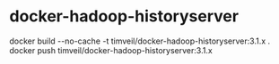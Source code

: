 # docker-hadoop-historyserver


docker build --no-cache -t timveil/docker-hadoop-historyserver:3.1.x .
docker push timveil/docker-hadoop-historyserver:3.1.x